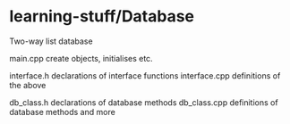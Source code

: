 # learning-stuff/Database
Two-way list database

main.cpp	create objects, initialises etc.

interface.h	declarations of interface functions
interface.cpp	definitions of the above

db_class.h	declarations of database methods
db_class.cpp	definitions of database methods and more

